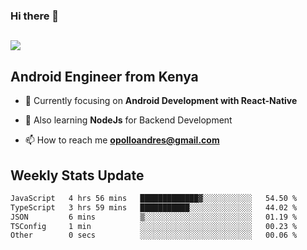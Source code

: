 ### Hi there 👋
<h2 align="left"><img src="https://readme-typing-svg.herokuapp.com?color=000000&lines=I'm+Andrew+Opollo😊;Welcome+to+my+Github😜"> </h2>

## Android Engineer from Kenya


- 🌱 Currently focusing on **Android Development with React-Native**

- 🔭 Also learning **NodeJs** for Backend Development

- 📫 How to reach me **opolloandres@gmail.com**


## Weekly Stats Update
<!--START_SECTION:waka-->

```txt
JavaScript   4 hrs 56 mins   █████████████▓░░░░░░░░░░░   54.50 %
TypeScript   3 hrs 59 mins   ███████████░░░░░░░░░░░░░░   44.02 %
JSON         6 mins          ▒░░░░░░░░░░░░░░░░░░░░░░░░   01.19 %
TSConfig     1 min           ░░░░░░░░░░░░░░░░░░░░░░░░░   00.23 %
Other        0 secs          ░░░░░░░░░░░░░░░░░░░░░░░░░   00.06 %
```

<!--END_SECTION:waka-->



